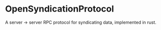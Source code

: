 # OpenSyndicationProtocol
A server -> server RPC protocol for syndicating data, implemented in rust.